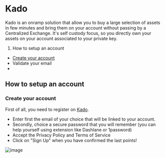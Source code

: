 # Kado

Kado is an onramp solution that allow you to buy a large selection of assets in few minutes and bring them on your account without passing by a Centralized Exchange. It's self custody focus, so you directly own your assets on your account associated to your private key.  

1. How to setup an account
  - [Create your account](https://github.com/StakeLab-Hub/Documentation/blob/main/Onramp/Kado/README.md#Create-your-account)
  - Validate your email
  - 





## How to setup an account
### Create your account

First of all, you need to register on [Kado](https://app.kado.money/signup).  
- Enter first the email of your choice that will be linked to your account.  
- Secondly, choice a secure password that you will remember (you can help yourself using extension like Dashlane or 1password)  
- Accept the Privacy Policy and Terms of Service  
- Click on "Sign Up" when you have confirmed the last points!  

![image](https://user-images.githubusercontent.com/51711900/198523883-00cbfa26-6c16-4c0c-b9bc-017493533607.png)
